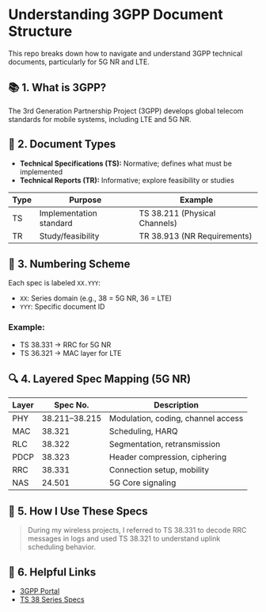 # Understanding 3GPP Document Structure

This repo breaks down how to navigate and understand 3GPP technical documents, particularly for 5G NR and LTE.

## 📚 1. What is 3GPP?

The 3rd Generation Partnership Project (3GPP) develops global telecom standards for mobile systems, including LTE and 5G NR.

## 📄 2. Document Types

- **Technical Specifications (TS):** Normative; defines what must be implemented
- **Technical Reports (TR):** Informative; explore feasibility or studies

| Type | Purpose | Example |
|------|---------|---------|
| TS   | Implementation standard | TS 38.211 (Physical Channels) |
| TR   | Study/feasibility | TR 38.913 (NR Requirements)     |

## 🧩 3. Numbering Scheme

Each spec is labeled `XX.YYY`:
- `XX`: Series domain (e.g., 38 = 5G NR, 36 = LTE)
- `YYY`: Specific document ID

### Example:
- TS 38.331 → RRC for 5G NR
- TS 36.321 → MAC layer for LTE

## 🔍 4. Layered Spec Mapping (5G NR)

| Layer | Spec No. | Description |
|-------|----------|-------------|
| PHY   | 38.211–38.215 | Modulation, coding, channel access |
| MAC   | 38.321 | Scheduling, HARQ |
| RLC   | 38.322 | Segmentation, retransmission |
| PDCP  | 38.323 | Header compression, ciphering |
| RRC   | 38.331 | Connection setup, mobility |
| NAS   | 24.501 | 5G Core signaling |

## 🧠 5. How I Use These Specs

> During my wireless projects, I referred to TS 38.331 to decode RRC messages in logs and used TS 38.321 to understand uplink scheduling behavior.

## 🔗 6. Helpful Links

- [3GPP Portal](https://www.3gpp.org/DynaReport)
- [TS 38 Series Specs](https://www.3gpp.org/ftp/Specs/archive/38_series/)
